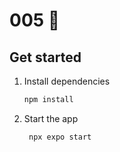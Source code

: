 # 005 👋

## Get started

1. Install dependencies

   ```bash
   npm install
   ```

2. Start the app

   ```bash
    npx expo start
   ```

